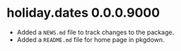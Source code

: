 # holiday.dates 0.0.0.9000

* Added a `NEWS.md` file to track changes to the package.
* Added a `README.md` file for home page in pkgdown.
